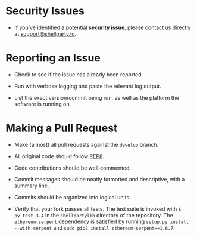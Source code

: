 # Security Issues

* If you’ve identified a potential **security issue**, please contact us
  directly at <support@shellparty.io>.


# Reporting an Issue

* Check to see if the issue has already been reported.

* Run with verbose logging and paste the relevant log output.

* List the exact version/commit being run, as well as the platform the software
  is running on.


# Making a Pull Request

* Make (almost) all pull requests against the `develop` branch.

* All original code should follow [PEP8](https://www.python.org/dev/peps/pep-0008/).

* Code contributions should be well‐commented.

* Commit messages should be neatly formatted and descriptive, with a summary line.

* Commits should be organized into logical units.

* Verify that your fork passes all tests. The test suite is invoked with `$
  py.test-3.4` in the `shellpartylib` directory of the repository. The
`ethereum-serpent` dependency is satisfied by running `setup.py install
--with-serpent` and `sudo pip2 install ethereum-serpent==1.6.7`.

